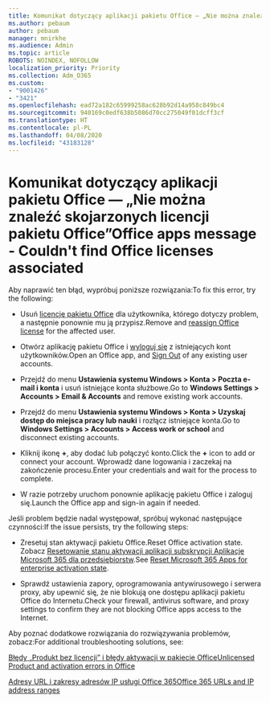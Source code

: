 ```yaml
---
title: Komunikat dotyczący aplikacji pakietu Office — „Nie można znaleźć skojarzonych licencji pakietu Office”
ms.author: pebaum
author: pebaum
manager: mnirkhe
ms.audience: Admin
ms.topic: article
ROBOTS: NOINDEX, NOFOLLOW
localization_priority: Priority
ms.collection: Adm_O365
ms.custom:
- "9001426"
- "3421"
ms.openlocfilehash: ead72a182c65999258ac628b92d14a958c849bc4
ms.sourcegitcommit: 940169c0edf638b5086d70cc275049f01dcff3cf
ms.translationtype: HT
ms.contentlocale: pl-PL
ms.lasthandoff: 04/08/2020
ms.locfileid: "43183128"
---
```

# <a name="office-apps-message---couldnt-find-office-licenses-associated"></a><span data-ttu-id="9390c-102">Komunikat dotyczący aplikacji pakietu Office — „Nie można znaleźć skojarzonych licencji pakietu Office”</span><span class="sxs-lookup"><span data-stu-id="9390c-102">Office apps message - Couldn't find Office licenses associated</span></span>

<span data-ttu-id="9390c-103">Aby naprawić ten błąd, wypróbuj poniższe rozwiązania:</span><span class="sxs-lookup"><span data-stu-id="9390c-103">To fix this error, try the following:</span></span>

- <span data-ttu-id="9390c-104">Usuń [licencję pakietu Office](https://docs.microsoft.com/office365/admin/manage/assign-licenses-to-users?view=o365-worldwide) dla użytkownika, którego dotyczy problem, a następnie ponownie mu ją przypisz.</span><span class="sxs-lookup"><span data-stu-id="9390c-104">Remove and [reassign Office license](https://docs.microsoft.com/office365/admin/manage/assign-licenses-to-users?view=o365-worldwide) for the affected user.</span></span>

- <span data-ttu-id="9390c-105">Otwórz aplikację pakietu Office i [wyloguj się](https://support.office.com/article/sign-out-of-office-5a20dc11-47e9-4b6f-945d-478cb6d92071) z istniejących kont użytkowników.</span><span class="sxs-lookup"><span data-stu-id="9390c-105">Open an Office app, and [Sign Out](https://support.office.com/article/sign-out-of-office-5a20dc11-47e9-4b6f-945d-478cb6d92071) of any existing user accounts.</span></span>

- <span data-ttu-id="9390c-106">Przejdź do menu **Ustawienia systemu Windows > Konta > Poczta e-mail i konta** i usuń istniejące konta służbowe.</span><span class="sxs-lookup"><span data-stu-id="9390c-106">Go to **Windows Settings > Accounts > Email & Accounts** and remove existing work accounts.</span></span>

- <span data-ttu-id="9390c-107">Przejdź do menu **Ustawienia systemu Windows > Konta > Uzyskaj dostęp do miejsca pracy lub nauki** i rozłącz istniejące konta.</span><span class="sxs-lookup"><span data-stu-id="9390c-107">Go to **Windows Settings > Accounts > Access work or school** and disconnect existing accounts.</span></span>

- <span data-ttu-id="9390c-108">Kliknij ikonę **+**, aby dodać lub połączyć konto.</span><span class="sxs-lookup"><span data-stu-id="9390c-108">Click the **+** icon to add or connect your account.</span></span> <span data-ttu-id="9390c-109">Wprowadź dane logowania i zaczekaj na zakończenie procesu.</span><span class="sxs-lookup"><span data-stu-id="9390c-109">Enter your credentials and wait for the process to complete.</span></span>

- <span data-ttu-id="9390c-110">W razie potrzeby uruchom ponownie aplikację pakietu Office i zaloguj się.</span><span class="sxs-lookup"><span data-stu-id="9390c-110">Launch the Office app and sign-in again if needed.</span></span>

<span data-ttu-id="9390c-111">Jeśli problem będzie nadal występował, spróbuj wykonać następujące czynności:</span><span class="sxs-lookup"><span data-stu-id="9390c-111">If the issue persists, try the following steps:</span></span>

- <span data-ttu-id="9390c-112">Zresetuj stan aktywacji pakietu Office.</span><span class="sxs-lookup"><span data-stu-id="9390c-112">Reset Office activation state.</span></span> <span data-ttu-id="9390c-113">Zobacz [Resetowanie stanu aktywacji aplikacji subskrypcji Aplikacje Microsoft 365 dla przedsiębiorstw](https://docs.microsoft.com/office365/troubleshoot/activation/reset-office-365-proplus-activation-state).</span><span class="sxs-lookup"><span data-stu-id="9390c-113">See [Reset Microsoft 365 Apps for enterprise activation state](https://docs.microsoft.com/office365/troubleshoot/activation/reset-office-365-proplus-activation-state).</span></span>

- <span data-ttu-id="9390c-114">Sprawdź ustawienia zapory, oprogramowania antywirusowego i serwera proxy, aby upewnić się, że nie blokują one dostępu aplikacji pakietu Office do Internetu.</span><span class="sxs-lookup"><span data-stu-id="9390c-114">Check your firewall, antivirus software, and proxy settings to confirm they are not blocking Office apps access to the Internet.</span></span> 

<span data-ttu-id="9390c-115">Aby poznać dodatkowe rozwiązania do rozwiązywania problemów, zobacz:</span><span class="sxs-lookup"><span data-stu-id="9390c-115">For additional troubleshooting solutions, see:</span></span>

[<span data-ttu-id="9390c-116">Błędy „Produkt bez licencji” i błędy aktywacji w pakiecie Office</span><span class="sxs-lookup"><span data-stu-id="9390c-116">Unlicensed Product and activation errors in Office</span></span>](https://support.office.com/Article/0d23d3c0-c19c-4b2f-9845-5344fedc4380?wt.mc_id=Alchemy_ClientDIA)

[<span data-ttu-id="9390c-117">Adresy URL i zakresy adresów IP usługi Office 365</span><span class="sxs-lookup"><span data-stu-id="9390c-117">Office 365 URLs and IP address ranges</span></span>](https://docs.microsoft.com/office365/enterprise/urls-and-ip-address-ranges)
